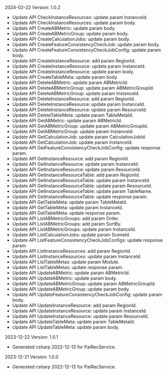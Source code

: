 2024-02-22 Version: 1.0.2
- Update API CheckInstanceResources: update param InstanceId.
- Update API CheckInstanceResources: update param body.
- Update API CreateABMetric: update param body.
- Update API CreateABMetricGroup: update param body.
- Update API CreateCalculationJobs: update param body.
- Update API CreateFeatureConsistencyCheckJob: update param body.
- Update API CreateFeatureConsistencyCheckJobConfig: update param body.
- Update API CreateInstanceResource: add param RegionId.
- Update API CreateInstanceResource: update param InstanceId.
- Update API CreateInstanceResource: update param body.
- Update API CreateTableMeta: update param body.
- Update API DeleteABMetric: update param ABMetricId.
- Update API DeleteABMetricGroup: update param ABMetricGroupId.
- Update API DeleteABMetricGroup: update param InstanceId.
- Update API DeleteInstanceResource: add param RegionId.
- Update API DeleteInstanceResource: update param InstanceId.
- Update API DeleteInstanceResource: update param ResourceId.
- Update API DeleteTableMeta: update param TableMetaId.
- Update API GetABMetric: update param ABMetricId.
- Update API GetABMetricGroup: update param ABMetricGroupId.
- Update API GetABMetricGroup: update param InstanceId.
- Update API GetCalculationJob: update param CalculationJobId.
- Update API GetCalculationJob: update param InstanceId.
- Update API GetFeatureConsistencyCheckJobConfig: update response param.
- Update API GetInstanceResource: add param RegionId.
- Update API GetInstanceResource: update param InstanceId.
- Update API GetInstanceResource: update param ResourceId.
- Update API GetInstanceResourceTable: add param RegionId.
- Update API GetInstanceResourceTable: update param InstanceId.
- Update API GetInstanceResourceTable: update param ResourceId.
- Update API GetInstanceResourceTable: update param TableName.
- Update API GetInstanceResourceTable: update response param.
- Update API GetTableMeta: update param TableMetaId.
- Update API GetTableMeta: update param InstanceId.
- Update API GetTableMeta: update response param.
- Update API ListABMetricGroups: add param Order.
- Update API ListABMetricGroups: add param SortBy.
- Update API ListABMetricGroups: update param InstanceId.
- Update API ListCalculationJobs: update param SceneId.
- Update API ListFeatureConsistencyCheckJobConfigs: update response param.
- Update API ListInstanceResources: add param RegionId.
- Update API ListInstanceResources: update param InstanceId.
- Update API ListTableMetas: update param Module.
- Update API ListTableMetas: update response param.
- Update API UpdateABMetric: update param ABMetricId.
- Update API UpdateABMetric: update param body.
- Update API UpdateABMetricGroup: update param ABMetricGroupId.
- Update API UpdateABMetricGroup: update param body.
- Update API UpdateFeatureConsistencyCheckJobConfig: update param body.
- Update API UpdateInstanceResource: add param RegionId.
- Update API UpdateInstanceResource: update param InstanceId.
- Update API UpdateInstanceResource: update param ResourceId.
- Update API UpdateTableMeta: update param TableMetaId.
- Update API UpdateTableMeta: update param body.


2023-12-22 Version: 1.0.1
- Generated csharp 2022-12-13 for PaiRecService.

2023-12-21 Version: 1.0.0
- Generated csharp 2022-12-13 for PaiRecService.

